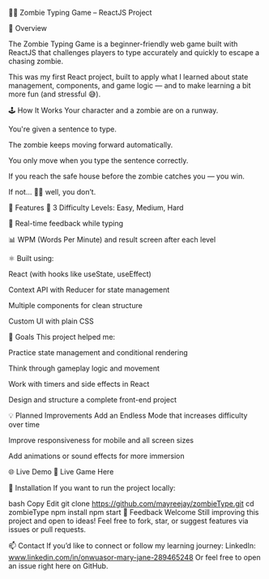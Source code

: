 🧟‍♂️ Zombie Typing Game – ReactJS Project

🚀 Overview

The Zombie Typing Game is a beginner-friendly web game built with ReactJS that challenges players to type accurately and quickly to escape a chasing zombie.

This was my first React project, built to apply what I learned about state management, components, and game logic — and to make learning a bit more fun (and stressful 😅).

🕹️ How It Works
Your character and a zombie are on a runway.

You're given a sentence to type.

The zombie keeps moving forward automatically.

You only move when you type the sentence correctly.

If you reach the safe house before the zombie catches you — you win.

If not... 🧟‍♀️ well, you don’t.

🧩 Features
👾 3 Difficulty Levels: Easy, Medium, Hard

🎯 Real-time feedback while typing

📊 WPM (Words Per Minute) and result screen after each level

⚛️ Built using:

React (with hooks like useState, useEffect)

Context API with Reducer for state management

Multiple components for clean structure

Custom UI with plain CSS

🎯 Goals
This project helped me:

Practice state management and conditional rendering

Think through gameplay logic and movement

Work with timers and side effects in React

Design and structure a complete front-end project

💡 Planned Improvements
Add an Endless Mode that increases difficulty over time

Improve responsiveness for mobile and all screen sizes

Add animations or sound effects for more immersion

🌐 Live Demo
🔗 Live Game Here 

📁 Installation
If you want to run the project locally:

bash
Copy
Edit
git clone https://github.com/mayreejay/zombieType.git
cd zombieType
npm install
npm start
🤝 Feedback Welcome
Still improving this project and open to ideas!
Feel free to fork, star, or suggest features via issues or pull requests.

📫 Contact
If you’d like to connect or follow my learning journey:
LinkedIn: www.linkedin.com/in/onwuasor-mary-jane-289465248
Or feel free to open an issue right here on GitHub.
